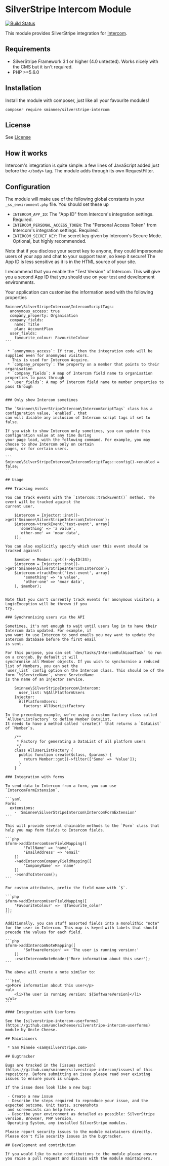 # SilverStripe Intercom Module

[![Build Status](https://travis-ci.org/silverstripe/silverstripe-intercom.svg?branch=1)](https://travis-ci.org/silverstripe/silverstripe-intercom)

This module provides SilverStripe integration for [Intercom](https://www.intercom.io/).

## Requirements
 * SilverStripe Framework 3.1 or higher (4.0 untested). Works nicely with the CMS but it isn't required.
 * PHP >=5.6.0

## Installation
Install the module with composer, just like all your favourite modules!

```
composer require sminnee/silverstripe-intercom
```

## License
See [License](license.md)

## How it works
Intercom's integration is quite simple: a few lines of JavaScript added just before the `</body>` tag.
The module adds through its own RequestFilter.

## Configuration

The module will make use of the following global constants in your `_ss_environment.php` file. You should 
set these up

 * `INTERCOM_APP_ID`: The "App ID" from Intercom's integration settings. Required.
 * `INTERCOM_PERSONAL_ACCESS_TOKEN`: The "Personal Access Token" from Intercom's integration settings. Required.
 * `INTERCOM_SECRET_KEY`: The secret key given by Intercom's Secure Mode. Optional, but highly recommended.

Note that if you disclose your secret key to anyone, they could impersonate users of your app and chat to 
your support team, so keep it secure! The App ID is less sensitive as it is in the HTML source of your 
site.

I recommend that you enable the "Test Version" of Intercom. This will give you a second App ID that
you should use on your test and development environments.

Your application can customise the information send with the following properties

````
Sminnee\SilverStripeIntercom\IntercomScriptTags:
  anonymous_access: true
  company_property: Organisation
  company_fields:
    name: Title
    plan: AccountPlan
  user_fields:
    favourite_colour: FavouriteColour
```

 * `anonymous_access`: If true, then the integration code will be supplied even for anonmyous visitors.
   This is used for Intercom Acquire.
 * `company_property`: The property on a member that points to their organisation
 * `company_fields`: A map of Intercom field name to organisation properties to pass through
 * `user_fields`: A map of Intercom field name to member properties to pass through


### Only show Intercom sometimes

The `Sminnee\SilverStripeIntercom\IntercomScriptTags` class has a configuration value, `enabled`, that
can will disable any inclusion of Intercom script tags if set to false.

If you wish to show Intercom only sometimes, you can update this configuration value at any time during
your page load, with the following command. For example, you may choose to show Intercom only on certain
pages, or for certain users.

```
Sminnee\SilverStripeIntercom\IntercomScriptTags::config()->enabled = false;
```

## Usage

### Tracking events

You can track events with the `Intercom::trackEvent()` method. The event will be tracked against the
current user.

    $intercom = Injector::inst()->get('Sminnee\SilverStripeIntercom\Intercom');
    $intercom->trackEvent('test-event', array(
      'something' => 'a value',
      'other-one' => 'moar data',
    ));

You can also explicitly specify which user this event should be tracked against:
 
 	$member = Member::get()->byID(34);
	$intercom = Injector::inst()->get('Sminnee\SilverStripeIntercom\Intercom');
	$intercom->trackEvent('test-event', array(
		'something' => 'a value',
		'other-one' => 'moar data',
	), $member);
 

Note that you can't currently track events for anonymous visitors; a LogicException will be thrown if you 
try.

### Synchronising users via the API

Sometimes, it's not enough to wait until users log in to have their Intercom data updated. For example, if
you want to use Intercom to send emails you may want to update the Intercom database before the first email
is sent.

For this purpose, you can set `dev/tasks/IntercomBulkLoadTask` to run on a cronjob. By default it will
synchronise all Member objects. If you wish to synchornise a reduced list of Members, you can set the
`user_list` config option on the Intercom class. This should be of the form `%$ServiceName`, where ServiceName
is the name of an Injector service.

    Sminnee\SilverStripeIntercom\Intercom:
      user_list: %$AllPlatformUsers
    Injector:
      AllPlatformUsers:
        factory: AllUserListFactory

In the preceding example, we're using a custom factory class called `AllUserListFactory` to define Member DataList.
It needs to have a method called `create()` that returns a `DataList` of `Member`s.

    /**
     * Factory for generating a DataList of all platform users
     */
    class AllUserListFactory {
      public function create($class, $params) {
        return Member::get()->filter(['Some' => 'Value']);
      }
    }

### Integration with forms

To send data to Intercom from a form, you can use `IntercomFormExtension`.

```yaml
Form:
  extensions:
    - 'Sminnee\SilverStripeIntercom\IntercomFormExtension'
```

This will provide several chainable methods to the `Form` class that help you map form fields to Intercom fields.

```php
$form->addIntercomUserFieldMapping([
		'FullName' => 'name',
		'EmailAddress' => 'email'
	])
	->addIntercomCompanyFieldMapping([
		'CompanyName' => 'name'
	])
	->sendToIntercom();
```

For custom attributes, prefix the field name with `$`.

```php
$form->addIntercomUserFieldMapping([
	'FavouriteColour' => '$favourite_color'
]);
```

Additionally, you can stuff assorted fields into a monolithic "note" for the user in Intercom. This map is keyed with labels that should precede the values for each field.

```php
$form->addIntercomNoteMapping([
		'SoftwareVersion' => 'The user is running version:'
	])
	->setIntercomNoteHeader('More information about this user');
```

The above will create a note similar to:

```html
<p>More information about this user</p>
<ul>
	<li>The user is running version: ${SoftwareVersion}</li>
</ul>
```

#### Integration with Userforms

See the [silverstripe-intercom-userforms](https://github.com/unclecheese/silverstripe-intercom-userforms) module by Uncle Cheese.

## Maintainers
 
 * Sam Minnée <sam@silverstripe.com>
 
## Bugtracker

Bugs are tracked in the [issues section](https://github.com/sminnee/silverstripe-intercom/issues) of this
repository. Before submitting an issue please read over existing issues to ensure yours is unique.
 
If the issue does look like a new bug:
 
 - Create a new issue
 - Describe the steps required to reproduce your issue, and the expected outcome. Unit tests, screenshots 
 and screencasts can help here.
 - Describe your environment as detailed as possible: SilverStripe version, Browser, PHP version, 
 Operating System, any installed SilverStripe modules.
 
Please report security issues to the module maintainers directly. Please don't file security issues in the bugtracker.
 
## Development and contribution

If you would like to make contributions to the module please ensure you raise a pull request and discuss with the module maintainers.
